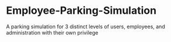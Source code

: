 # Employee-Parking-Simulation
 A parking simulation for 3 distinct levels of users, employees, and administration with their own privilege
